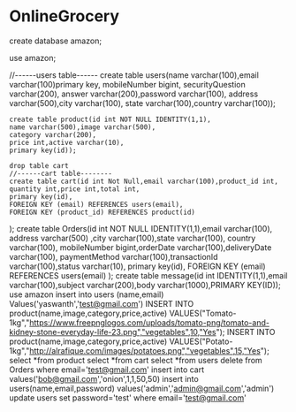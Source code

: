 # OnlineGrocery



create database amazon;

use amazon;


//------users table------
	create table users(name varchar(100),email varchar(100)primary key,
	mobileNumber bigint, securityQuestion varchar(200),
	answer varchar(200),password varchar(100),
	address varchar(500),city varchar(100),
	state varchar(100),country varchar(100));
	
	  
	create table product(id int NOT NULL IDENTITY(1,1),
	name varchar(500),image varchar(500),
	category varchar(200),
	price int,active varchar(10),
	primary key(id));
	
	drop table cart
	//------cart table--------
	create table cart(id int Not Null,email varchar(100),product_id int,
	quantity int,price int,total int,
	primary key(id),
	FOREIGN KEY (email) REFERENCES users(email),
	FOREIGN KEY (product_id) REFERENCES product(id)
);
	create table Orders(id int NOT NULL IDENTITY(1,1),email varchar(100), address varchar(500)
	,city varchar(100),state varchar(100),
	country varchar(100),
	mobileNumber bigint,orderDate varchar(100),deliveryDate varchar(100),
	paymentMethod varchar(100),transactionId varchar(100),status varchar(10),
	primary key(id),
	FOREIGN KEY (email) REFERENCES users(email)
);
	create table message(id int IDENTITY(1,1),email varchar(100),subject varchar(200),body varchar(1000),PRIMARY KEY(ID));
	use amazon
	insert into users (name,email) Values('yaswanth','test@gmail.com')
	     INSERT INTO product(name,image,category,price,active) VALUES("Tomato-1kg","https://www.freepnglogos.com/uploads/tomato-png/tomato-and-kidney-stone-everyday-life-23.png","vegetables",10,"Yes");
	INSERT INTO product(name,image,category,price,active) VALUES("Potato-1kg","http://alrafique.com/images/potatoes.png","vegetables",15,"Yes");
	select *from product
	select *from  cart
	select *from users
	delete  from Orders where email='test@gmail.com'
	insert into cart values('bob@gmail.com','onion',1,1,50,50)
	insert into users(name,email,password) values('admin','admin@gmail.com','admin')
	update users set password='test' where email='test@gmail.com'
	


